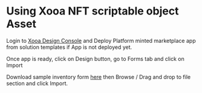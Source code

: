 
# Using Xooa NFT scriptable object Asset

Login to [Xooa Design Console](https://xooa.com/blockchain) and Deploy Platform minted marketplace app from solution templates if App is not deployed yet.

Once app is ready, click on Design button, go to Forms tab and click on Import

Download sample inventory form [here](./Mint%20Game%20Object.json) then Browse / Drag and drop to file section and click Import.


